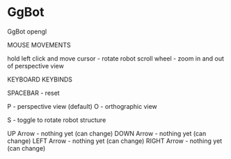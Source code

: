 # GgBot
GgBot opengl


MOUSE MOVEMENTS

hold left click and move cursor - rotate robot
scroll wheel - zoom in and out of perspective view


KEYBOARD KEYBINDS

SPACEBAR - reset

P - perspective view (default)
O - orthographic view 


S - toggle to rotate robot structure


UP Arrow - nothing yet (can change)
DOWN Arrow - nothing yet (can change)
LEFT Arrow - nothing yet (can change)
RIGHT Arrow - nothing yet (can change)
